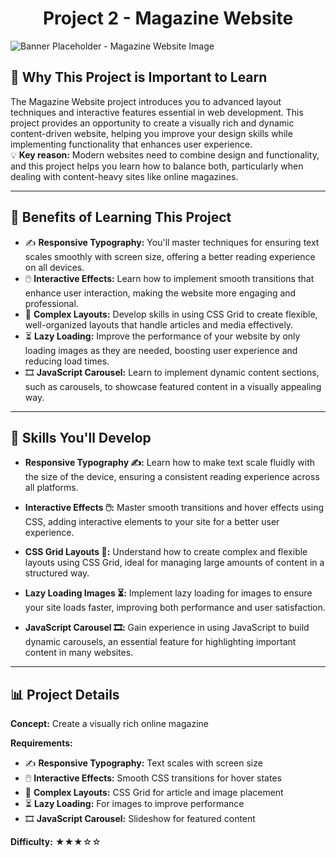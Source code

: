 <h1 align="center">Project 2 - Magazine Website</h1>

<div style="align: center;">
  <img src="https://images.unsplash.com/photo-1551485913-b5dbedb723bb?q=80&w=2097&auto=format&fit=crop&ixlib=rb-4.0.3&ixid=M3wxMjA3fDB8MHxwaG90by1wYWdlfHx8fGVufDB8fHx8fA%3D%3D" alt="Banner Placeholder - Magazine Website Image">
</div>

## 🚀 Why This Project is Important to Learn

The Magazine Website project introduces you to advanced layout techniques and interactive features essential in web development. This project provides an opportunity to create a visually rich and dynamic content-driven website, helping you improve your design skills while implementing functionality that enhances user experience.  
💡 **Key reason:** Modern websites need to combine design and functionality, and this project helps you learn how to balance both, particularly when dealing with content-heavy sites like online magazines.

---

## 🎯 Benefits of Learning This Project

- ✍️ **Responsive Typography:** You'll master techniques for ensuring text scales smoothly with screen size, offering a better reading experience on all devices.
- 🖱️ **Interactive Effects:** Learn how to implement smooth transitions that enhance user interaction, making the website more engaging and professional.
- 📐 **Complex Layouts:** Develop skills in using CSS Grid to create flexible, well-organized layouts that handle articles and media effectively.
- ⏳ **Lazy Loading:** Improve the performance of your website by only loading images as they are needed, boosting user experience and reducing load times.
- 🎞️ **JavaScript Carousel:** Learn to implement dynamic content sections, such as carousels, to showcase featured content in a visually appealing way.

---

## 🔧 Skills You'll Develop

- **Responsive Typography ✍️:** Learn how to make text scale fluidly with the size of the device, ensuring a consistent reading experience across all platforms.
  
- **Interactive Effects 🖱️:** Master smooth transitions and hover effects using CSS, adding interactive elements to your site for a better user experience.
  
- **CSS Grid Layouts 📐:** Understand how to create complex and flexible layouts using CSS Grid, ideal for managing large amounts of content in a structured way.
  
- **Lazy Loading Images ⏳:** Implement lazy loading for images to ensure your site loads faster, improving both performance and user satisfaction.
  
- **JavaScript Carousel 🎞️:** Gain experience in using JavaScript to build dynamic carousels, an essential feature for highlighting important content in many websites.

---

## 📊 Project Details

**Concept:** Create a visually rich online magazine  

**Requirements:**
- ✍️ **Responsive Typography:** Text scales with screen size
- 🖱️ **Interactive Effects:** Smooth CSS transitions for hover states
- 📐 **Complex Layouts:** CSS Grid for article and image placement
- ⏳ **Lazy Loading:** For images to improve performance
- 🎞️ **JavaScript Carousel:** Slideshow for featured content

**Difficulty:** ★★★☆☆
